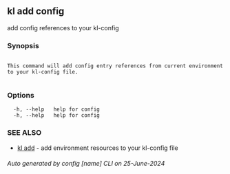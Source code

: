 ## kl add config

add config references to your kl-config

### Synopsis

```

This command will add config entry references from current environment to your kl-config file.
	
```

### Options

```
  -h, --help   help for config
  -h, --help   help for config
```

### SEE ALSO

* [kl add](kl_add.md)  - add environment resources to your kl-config file

###### Auto generated by config [name] CLI on 25-June-2024
